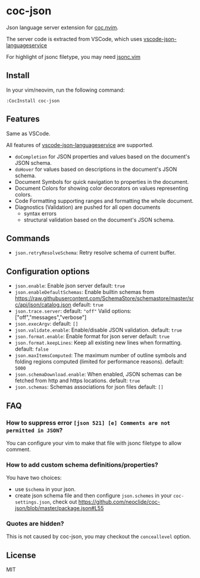 # coc-json

Json language server extension for [coc.nvim](https://github.com/neoclide/coc.nvim).

The server code is extracted from VSCode, which uses
[vscode-json-languageservice](https://www.npmjs.com/package/vscode-json-languageservice)

For highlight of jsonc filetype, you may need [jsonc.vim](https://github.com/neoclide/jsonc.vim)

## Install

In your vim/neovim, run the following command:

```
:CocInstall coc-json
```

## Features

Same as VSCode.

All features of [vscode-json-languageservice](https://www.npmjs.com/package/vscode-json-languageservice) are supported.

- `doCompletion` for JSON properties and values based on the document's JSON schema.
- `doHover` for values based on descriptions in the document's JSON schema.<Paste>
- Document Symbols for quick navigation to properties in the document.
- Document Colors for showing color decorators on values representing colors.
- Code Formatting supporting ranges and formatting the whole document.
- Diagnostics (Validation) are pushed for all open documents
  - syntax errors
  - structural validation based on the document's JSON schema.

## Commands

- `json.retryResolveSchema`: Retry resolve schema of current buffer.

## Configuration options

- `json.enable`: Enable json server default: `true`
- `json.enableDefaultSchemas`: Enable builtin schemas from https://raw.githubusercontent.com/SchemaStore/schemastore/master/src/api/json/catalog.json default: `true`
- `json.trace.server`: default: `"off"`
  Valid options: ["off","messages","verbose"]
- `json.execArgv`: default: `[]`
- `json.validate.enable`: Enable/disable JSON validation. default: `true`
- `json.format.enable`: Enable format for json server default: `true`
- `json.format.keepLines`: Keep all existing new lines when formatting. default: `false`
- `json.maxItemsComputed`: The maximum number of outline symbols and folding regions computed (limited for performance reasons). default: `5000`
- `json.schemaDownload.enable`: When enabled, JSON schemas can be fetched from http and https locations. default: `true`
- `json.schemas`: Schemas associations for json files default: `[]`

## FAQ

### How to suppress error `[json 521] [e] Comments are not permitted in JSON`?

You can configure your vim to make that file with jsonc filetype to allow comment.

### How to add custom schema definitions/properties?

You have two choices:

- use `$schema` in your json.
- create json schema file and then configure `json.schemes` in your `coc-settings.json`, check out https://github.com/neoclide/coc-json/blob/master/package.json#L55

### Quotes are hidden?

This is not caused by coc-json, you may checkout the `conceallevel` option.

## License

MIT
